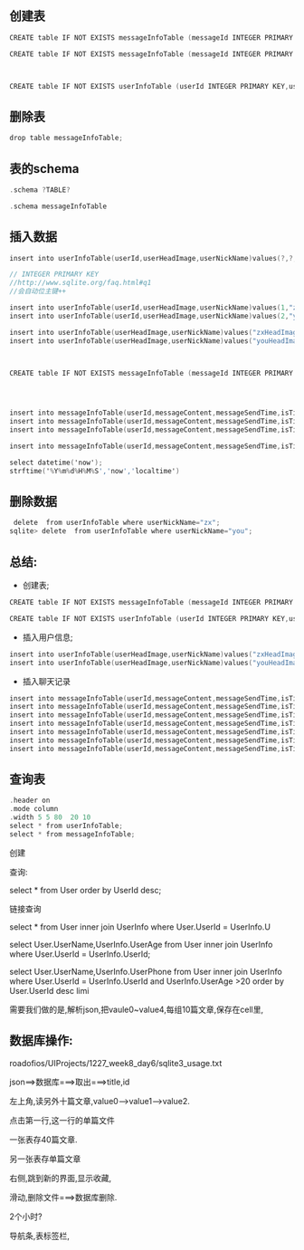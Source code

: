 ## 创建表


```objectivec
CREATE table IF NOT EXISTS messageInfoTable (messageId INTEGER PRIMARY KEY, userId INTEGER,messageContent varchar(100),messageSendTime varchar(14),isTimeMessage boolean)

CREATE table IF NOT EXISTS messageInfoTable (messageId INTEGER PRIMARY KEY, userId INTEGER,messageContent varchar(100),messageSendTime date,isTimeMessage boolean)



CREATE table IF NOT EXISTS userInfoTable (userId INTEGER PRIMARY KEY,userHeadImage varchar(10),userNickName varchar(10) )

```
## 删除表

```objectivec
drop table messageInfoTable;
```



## 表的schema

```objectivec
.schema ?TABLE?

.schema messageInfoTable
```

## 插入数据

```objectivec
insert into userInfoTable(userId,userHeadImage,userNickName)values(?,?,?)

// INTEGER PRIMARY KEY 
//http://www.sqlite.org/faq.html#q1
//会自动位主键++

insert into userInfoTable(userId,userHeadImage,userNickName)values(1,"zxHeadImage","zx");
insert into userInfoTable(userId,userHeadImage,userNickName)values(2,"youHeadImage","you");

insert into userInfoTable(userHeadImage,userNickName)values("zxHeadImage","zx");
insert into userInfoTable(userHeadImage,userNickName)values("youHeadImage","you");



CREATE table IF NOT EXISTS messageInfoTable (messageId INTEGER PRIMARY KEY, userId INTEGER,messageContent varchar(100),messageSendTime varchar(14),isTimeMessage boolean)




insert into messageInfoTable(userId,messageContent,messageSendTime,isTimeMessage)values(1,"time",datetime('now'),1);
insert into messageInfoTable(userId,messageContent,messageSendTime,isTimeMessage)values(1,"time",strftime('%Y%m%d%H%M%S','now','localtime'),yes);
insert into messageInfoTable(userId,messageContent,messageSendTime,isTimeMessage)values(1,"time",strftime('%Y%m%d%H%M%S','now','localtime'),1);

insert into messageInfoTable(userId,messageContent,messageSendTime,isTimeMessage)values(1,"good!",strftime('%Y%m%d%H%M%S','now','localtime'),0);

select datetime('now');
strftime('%Y%m%d%H%M%S','now','localtime')

```

## 删除数据
```objectivec
 delete  from userInfoTable where userNickName="zx";
sqlite> delete  from userInfoTable where userNickName="you";
```
## 总结:

- 创建表;

```objectivec
CREATE table IF NOT EXISTS messageInfoTable (messageId INTEGER PRIMARY KEY, userId INTEGER,messageContent varchar(100),messageSendTime date,isTimeMessage boolean);

CREATE table IF NOT EXISTS userInfoTable (userId INTEGER PRIMARY KEY,userHeadImage varchar(10),userNickName varchar(10) );
```

- 插入用户信息;

```objectivec
insert into userInfoTable(userHeadImage,userNickName)values("zxHeadImage","zx");
insert into userInfoTable(userHeadImage,userNickName)values("youHeadImage","you");
```


- 插入聊天记录

```objectivec
insert into messageInfoTable(userId,messageContent,messageSendTime,isTimeMessage)values(1,"时间:XXX",strftime('%Y%m%d%H%M%S','now','localtime'),1);
insert into messageInfoTable(userId,messageContent,messageSendTime,isTimeMessage)values(1,“小张，听说你大学的专业是通信工程.",strftime('%Y%m%d%H%M%S','now','localtime'),0);
insert into messageInfoTable(userId,messageContent,messageSendTime,isTimeMessage)values(2,"是的，领导。",strftime('%Y%m%d%H%M%S','now','localtime'),0);
insert into messageInfoTable(userId,messageContent,messageSendTime,isTimeMessage)values(1,"领导，请你尊重这门专业，通信工程是……?",strftime('%Y%m%d%H%M%S','now','localtime'),0);
insert into messageInfoTable(userId,messageContent,messageSendTime,isTimeMessage)values(2,"时间:YY",strftime('%Y%m%d%H%M%S','now','localtime'),1);
insert into messageInfoTable(userId,messageContent,messageSendTime,isTimeMessage)values(2,"那好,小张,请你将这个数字基带信号用差分相移键控（DPSK）方法调制成数字带通信号并求出相干解调系统的带通滤波器输出端的信噪比及误码率。",strftime('%Y%m%d%H%M%S','now','localtime'),0);
insert into messageInfoTable(userId,messageContent,messageSendTime,isTimeMessage)values(1,"领导，充多少？",strftime('%Y%m%d%H%M%S','now','localtime'),0);
```

## 查询表

```objectivec
.header on
.mode column
.width 5 5 80  20 10
select * from userInfoTable;
select * from messageInfoTable;
```


创建


查询:

select * from User order by UserId desc;

链接查询

 select * from User inner join UserInfo where User.UserId = UserInfo.U
 
 select User.UserName,UserInfo.UserAge from User inner join UserInfo where User.UserId = UserInfo.UserId;
 
  select User.UserName,UserInfo.UserPhone from User inner join UserInfo where User.UserId = UserInfo.UserId and  UserInfo.UserAge >20 order by User.UserId desc limi
  
  需要我们做的是,解析json,把vaule0~value4,每组10篇文章,保存在cell里,
  
  
## 数据库操作:
   
roadofios/UIProjects/1227_week8_day6/sqlite3_usage.txt

json==>数据库===>取出===>title,id

左上角,读另外十篇文章,value0-->value1-->value2.

点击第一行,这一行的单篇文件

一张表存40篇文章.

另一张表存单篇文章

右侧,跳到新的界面,显示收藏,


滑动,删除文件===>数据库删除.

2个小时?


导航条,表标签栏,
